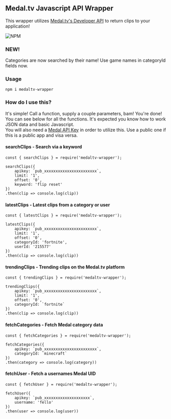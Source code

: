 ## Medal.tv Javascript API Wrapper
This wrapper utilizes [Medal.tv's Developer API](https://docs.medal.tv) to return clips to your application!  

![NPM](https://nodei.co/npm/medaltv-wrapper.png?downloads=true&downloadRank=true&stars=true)

### NEW!
Categories are now searched by their name! Use game names in categoryId fields now.

### Usage
```
npm i medaltv-wrapper
```

### How do I use this?
It's simple! Call a function, supply a couple parameters, bam! You're done!  
You can see below for all the functions. It's expected you know how to work JSON data and basic Javascript.  
You will also need a [Medal API Key](https://docs.medal.tv/api#generate-an-api-key) in order to utilize this. Use a public one if this is a public app and visa versa.
  
#### searchClips - Search via a keyword
```
const { searchClips } = require('medaltv-wrapper');

searchClips({
    apikey: `pub_xxxxxxxxxxxxxxxxxxxxxxx`,
    limit: '1',
    offset: '0',
    keyword: 'flip reset'
})
.then(clip => console.log(clip))
```

#### latestClips - Latest clips from a category or user
```
const { latestClips } = require('medaltv-wrapper');

latestClips({
    apikey: `pub_xxxxxxxxxxxxxxxxxxxxxxx`,
    limit: '1',
    offset: '0',
    categoryId: 'fortnite',
    userId: '215577'
})
.then(clip => console.log(clip))
```

#### trendingClips - Trending clips on the Medal.tv platform
```
const { trendingClips } = require('medaltv-wrapper');

trendingClips({
    apikey: `pub_xxxxxxxxxxxxxxxxxxxxxxx`,
    limit: '1',
    offset: '0',
    categoryId: `fortnite`
})
.then(clip => console.log(clip))
```

#### fetchCategories - Fetch Medal category data
```
const { fetchCategories } = require('medaltv-wrapper');

fetchCategories({
    apikey: `pub_xxxxxxxxxxxxxxxxxxxxxxx`,
    categoryId: `minecraft`
})
.then(category => console.log(category))
```

#### fetchUser - Fetch a usernames Medal UID
```
const { fetchUser } = require('medaltv-wrapper');

fetchUser({
    apikey: `pub_xxxxxxxxxxxxxxxxxxxx`,
    username: 'fello'
})
.then(user => console.log(user))
```